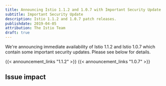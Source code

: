 ```yaml
---
title: Announcing Istio 1.1.2 and 1.0.7 with Important Security Update
subtitle: Important Security Update
description: Istio 1.1.2 and 1.0.7 patch releases.
publishdate: 2019-04-05
attribution: The Istio Team
draft: true
---
```


We're announcing immediate availability of Istio 1.1.2 and Istio 1.0.7 which contain some important security updates. Please see below for details.

{{< announcement_links "1.1.2" >}}
{{< announcement_links "1.0.7" >}}

## Issue impact
